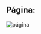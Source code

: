## Página:
![página](![Capturar](https://user-images.githubusercontent.com/80792083/155244972-dcf05b08-d76b-4060-af1b-fec17aae01a9.PNG)
)
